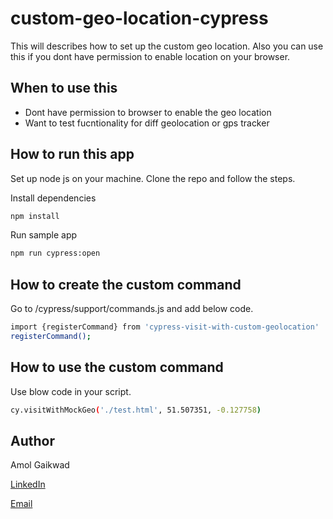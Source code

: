 # custom-geo-location-cypress
This will describes how to set up the custom geo location. Also you can use this if you dont have permission to enable location on your browser.


## When to use this
- Dont have permission to browser to enable the geo location
- Want to test fucntionality for diff geolocation or gps tracker

## How to run this app
Set up node js on your machine. Clone the repo and follow the steps.

Install dependencies
```sh
npm install    
```

Run sample app
```sh
npm run cypress:open    
```

## How to create the custom command
Go to /cypress/support/commands.js and add below code.

```sh
import {registerCommand} from 'cypress-visit-with-custom-geolocation'
registerCommand();
```


## How to use the custom command
Use blow code in your script.
```sh
cy.visitWithMockGeo('./test.html', 51.507351, -0.127758)    
```


## Author
 Amol Gaikwad

 [LinkedIn](https://www.linkedin.com/in/gaikwadamolraj/)

 [Email](mailto:gaikwadamolraj@gmail.com)